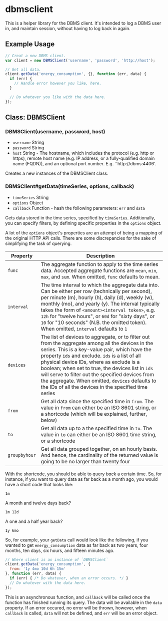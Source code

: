 # dbmsclient

This is a helper library for the DBMS client. It's intended to log a DBMS user in, and maintain session, without having to log back in again.

## Example Usage

```javascript
// Creat a new DBMS client.
var client = new DBMSClient('username', 'password', 'http://host');

// Get all data.
client.getData('energy_consumption', {}, function (err, data) {
  if (err) {
    // Handle error however you like, here.
  }

  // Do whatever you like with the data here.
});
```

## Class: DBMSClient

### DBMSClient(username, password, host)

- `username` String
- `password` String
- `host` String - The hostname, which includes the protocol (e.g. http or https), remote host name (e.g. IP address, or a fully-qualified domain name (FQDN)), and an optional port number. E.g. `'http://dbms:4406'.

Creates a new instances of the DBMSClient class.

### DBMSClient#getData(timeSeries, options, callback)

- `timeSeries` String
- `options` Object
- `callback` Function - hash the following parameters: `err` and `data`

Gets data stored in the time series, specified by `timeSeries`. Additionally, you can specify filters, by defining specific properties in the `options` object.

A lot of the `options` object's properties are an attempt of being a mapping of the original HTTP API calls. There are some discrepancies for the sake of simplifying the task of querying.

| Property | Description |
| --- | --- |
| `func` | The aggregate function to apply to the time series data. Accepted aggregate functions are `mean`, `min`, `max`, and `sum`. When omitted, `func` defaults to mean. |
| `interval` | The time interval to which the aggregate data into. Can be either per row (technically per second), per minute (m), hourly (h), daily (d), weekly (w), monthly (mo), and yearly (y). The interval typically takes the form of `<amount><interval token>`, e.g. `12h` for "twelve hours", or `60d` for "sixty days", or `10` for "10 seconds" (N.B. the omitted token). When omitted, `interval` defaults to `1` |
| `devices` | The list of devices to aggregate, or to filter out from the aggregate among all the devices in the series. This is a key-value pair, which have the property `ids` and exclude. `ids` is a list of all physical device IDs, where as exclude is a boolean; when set to true, the devices list in `ids` will serve to filter out the specified devices from the aggregate. When omitted, `devices` defaults to the IDs of all the devices in the specified time series |
| `from` | Get all data since the specified time in `from`. The value in `from` can either be an ISO 8601 string, or a shortcode (which will be explained, further, below) |
| `to` | Get all data up to a the specified time in `to`. The value in `to` can either be an ISO 8601 time string, or a shortcode |
| `groupbyhour` | Get all data grouped together, on an hourly basis. And hence, the cardinality of the returned value is going to be no larger than twenty four |

With the shortcode, you should be able to query *back* a certain time. So, for instance, if you want to query data as far back as a month ago, you would have a short code that looks like:

```
1m
```

A month and twelve days back?

```
1m 12d
```

A one and a half year back?

```
1y 6mo
```

So, for example, your `getData` call would look like the following, if you wanted to get `energy_consumption` data as far back as two years, four months, ten days, six hours, and fifteen minutes ago.

```javascript
// Where client is an instance of `DBMSClient`
client.getData('energy_consumption', {
  from: '1y 4mo 10d 6h 15m'
}, function (err, data) {
  if (err) { /* Do whatever, when an error occurs. */ }
  // Do whatever with the data here.
});
```

This is an asynchronous function, and `callback` will be called once the function has finished running its query. The data will be available in the `data` property. If an error occured, no error will be thrown, however, when `callback` is called, `data` will not be defined, and `err` will be an error object.